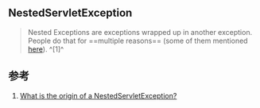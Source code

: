﻿## NestedServletException



> Nested Exceptions are exceptions wrapped up in another exception. People do that for ==multiple reasons== (some of them mentioned [here](https://stackoverflow.com/a/2955693/5529417)). ^[1]^





## 参考

1. [What is the origin of a NestedServletException?](https://stackoverflow.com/questions/35406030/what-is-the-origin-of-a-nestedservletexception)

